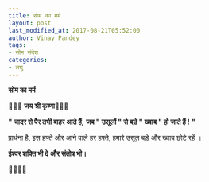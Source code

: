 ```yaml
---
title: सोम का मर्म
layout: post
last_modified_at: 2017-08-21T05:52:00
author: Vinay Pandey
tags:
- सोम संदेश
categories:
- लघु
---
```

**सोम का मर्म**


🌹🙏🏻 **जय श्री कृष्णा**🙏🏻🌹

**" चादर से पैर तभी बाहर आते हैं,**
**जब " उसूलों " से बड़े " ख्वाब " हो जाते हैं ! "**

प्रार्थना है, इस हफ्ते और 
आने वाले हर हफ्ते,
हमारे उसूल बड़े और
ख्वाब छोटे रहें । 

**ईश्वर शक्ति भी दे**
**और संतोष भी।**

🙏🌷🌷🙏


